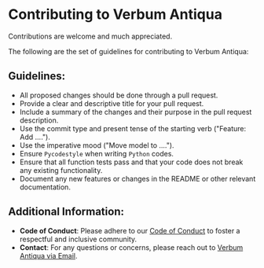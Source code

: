 # Contributing to Verbum Antiqua

Contributions are welcome and much appreciated.

The following are the set of guidelines for contributing to Verbum Antiqua:

## Guidelines:

+ All proposed changes should be done through a pull request.
+ Provide a clear and descriptive title for your pull request.
+ Include a summary of the changes and their purpose in the pull request description.
+ Use the commit type and present tense of the starting verb ("Feature: Add ....").
+ Use the imperative mood ("Move model to ....").
+ Ensure `Pycodestyle` when writing `Python` codes.
+ Ensure that all function tests pass and that your code does not break any existing functionality.
+ Document any new features or changes in the README or other relevant documentation.

## Additional Information:

+ **Code of Conduct**: Please adhere to our [Code of Conduct](CODE_OF_CONDUCT.md) to foster a respectful and inclusive community.
+ **Contact**: For any questions or concerns, please reach out to [Verbum Antiqua via Email](verbumantiqua@gmail.com).